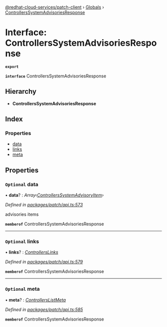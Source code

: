 [@redhat-cloud-services/patch-client](../README.md) › [Globals](../globals.md) › [ControllersSystemAdvisoriesResponse](controllerssystemadvisoriesresponse.md)

# Interface: ControllersSystemAdvisoriesResponse

**`export`** 

**`interface`** ControllersSystemAdvisoriesResponse

## Hierarchy

* **ControllersSystemAdvisoriesResponse**

## Index

### Properties

* [data](controllerssystemadvisoriesresponse.md#optional-data)
* [links](controllerssystemadvisoriesresponse.md#optional-links)
* [meta](controllerssystemadvisoriesresponse.md#optional-meta)

## Properties

### `Optional` data

• **data**? : *Array‹[ControllersSystemAdvisoryItem](controllerssystemadvisoryitem.md)›*

*Defined in [packages/patch/api.ts:573](https://github.com/RedHatInsights/javascript-clients/blob/c57690c/packages/patch/api.ts#L573)*

advisories items

**`memberof`** ControllersSystemAdvisoriesResponse

___

### `Optional` links

• **links**? : *[ControllersLinks](controllerslinks.md)*

*Defined in [packages/patch/api.ts:579](https://github.com/RedHatInsights/javascript-clients/blob/c57690c/packages/patch/api.ts#L579)*

**`memberof`** ControllersSystemAdvisoriesResponse

___

### `Optional` meta

• **meta**? : *[ControllersListMeta](controllerslistmeta.md)*

*Defined in [packages/patch/api.ts:585](https://github.com/RedHatInsights/javascript-clients/blob/c57690c/packages/patch/api.ts#L585)*

**`memberof`** ControllersSystemAdvisoriesResponse
